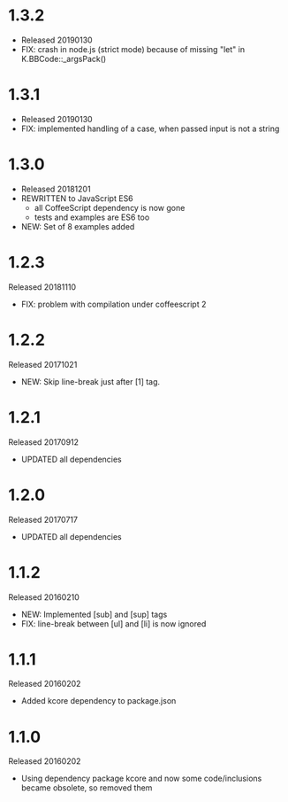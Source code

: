 # 1.3.2
* Released 20190130
* FIX: crash in node.js (strict mode) because of missing "let" in K.BBCode::_argsPack()

# 1.3.1
* Released 20190130
* FIX: implemented handling of a case, when passed input is not a string

# 1.3.0
* Released 20181201
* REWRITTEN to JavaScript ES6
    * all CoffeeScript dependency is now gone
    * tests and examples are ES6 too
* NEW: Set of 8 examples added

# 1.2.3
  Released 20181110
  - FIX: problem with compilation under coffeescript 2

# 1.2.2
  Released 20171021
  - NEW: Skip line-break just after [1] tag.

# 1.2.1
  Released 20170912
  - UPDATED all dependencies

# 1.2.0
  Released 20170717
  - UPDATED all dependencies

# 1.1.2
  Released 20160210
  - NEW: Implemented [sub] and [sup] tags
  - FIX: line-break between [ul] and [li] is now ignored

# 1.1.1
  Released 20160202
  - Added kcore dependency to package.json

# 1.1.0
  Released 20160202
  - Using dependency package kcore and now some code/inclusions became obsolete, so removed them